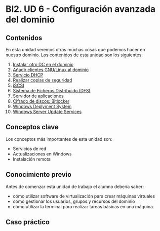 # Bl2. UD 6 - Configuración avanzada del dominio

## Contenidos
En esta unidad veremos otras muchas cosas que podemos hacer en nuestro dominio. Los contenidos de esta unidad son los siguientes:
1. [Instalar otro DC en el dominio](bdc.md)
2. [Añadir clientes GNU/Linux al dominio](linux.md)
3. [Servicio DHCP](dhcp.md)
4. [Realizar copias de seguridad](backups.md)
5. [iSCSI](iscsi.md)
6. [Sistema de Ficheros Distribuido (DFS)](dfs.md)
7. [Servidor de aplicaciones](app.md)
8. [Cifrado de discos: Bitlocker](bitlocker.md)
9. [Windows Deplyment System](wds.md)
10. [Windows Server Update Services](wsus.md)

## Conceptos clave
Los conceptos más importantes de esta unidad son:
- Servicios de red
- Actualizaciones en Windows
- Instalación remota

## Conocimiento previo
Antes de comenzar esta unidad de trabajo el alumno debería saber:
- cómo utilizar software de virtualización para crear máquinas virtuales
- cómo gestionar los usuarios, grupos y recursos del dominio
- cómo utilizar la terminal para realizar tareas básicas en una máquina

## Caso práctico

